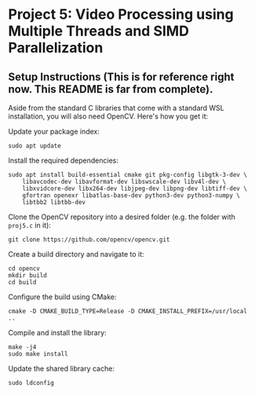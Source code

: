 # Project 5: Video Processing using Multiple Threads and SIMD Parallelization

## Setup Instructions (This is for reference right now. This README is far from complete).

Aside from the standard C libraries that come with a standard WSL installation, you will also need OpenCV. Here's how you get it:

Update your package index:
```
sudo apt update
```

Install the required dependencies:
```
sudo apt install build-essential cmake git pkg-config libgtk-3-dev \
    libavcodec-dev libavformat-dev libswscale-dev libv4l-dev \
    libxvidcore-dev libx264-dev libjpeg-dev libpng-dev libtiff-dev \
    gfortran openexr libatlas-base-dev python3-dev python3-numpy \
    libtbb2 libtbb-dev
```

Clone the OpenCV repository into a desired folder (e.g. the folder with `proj5.c` in it):
```
git clone https://github.com/opencv/opencv.git
```

Create a build directory and navigate to it:
```
cd opencv
mkdir build
cd build
```

Configure the build using CMake:
```
cmake -D CMAKE_BUILD_TYPE=Release -D CMAKE_INSTALL_PREFIX=/usr/local ..
```

Compile and install the library:
```
make -j4
sudo make install
```

Update the shared library cache:
```
sudo ldconfig
```
